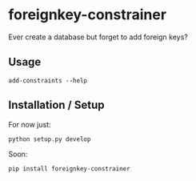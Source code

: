 # foreignkey-constrainer

Ever create a database but forget to add foreign keys?

## Usage

    add-constraints --help

## Installation / Setup

For now just:

    python setup.py develop

Soon:

    pip install foreignkey-constrainer
